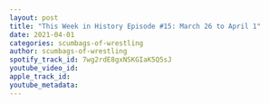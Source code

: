 ```yaml
---
layout: post
title: "This Week in History Episode #15: March 26 to April 1"
date: 2021-04-01
categories: scumbags-of-wrestling
author: scumbags-of-wrestling
spotify_track_id: 7wg2rdE8gxNSKGIaK5Q5sJ
youtube_video_id: 
apple_track_id: 
youtube_metadata: 
---
```

